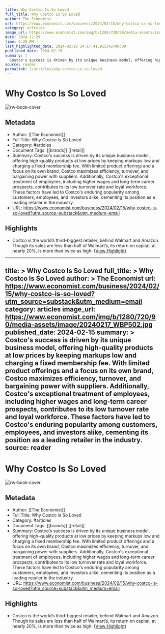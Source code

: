 ```yaml
---
title: Why Costco Is So Loved
full_title: Why Costco Is So Loved
author: The Economist
url: https://www.economist.com/business/2024/02/15/why-costco-is-so-loved?utm_source=substack&utm_medium=email
category: articles
image_url: https://www.economist.com/img/b/1280/720/90/media-assets/image/20240217_WBP502.jpg
date: 2024-12-29
time: 6:39 PM
last_highlighted_date: 2024-02-28 14:17:41.915542+00:00
published_date: 2024-02-15
summary: |
  Costco's success is driven by its unique business model, offering high-quality products at low prices by keeping markups low and charging a fixed membership fee. With limited product offerings and a focus on its own brand, Costco maximizes efficiency, turnover, and bargaining power with suppliers. Additionally, Costco's exceptional treatment of employees, including higher wages and long-term career prospects, contributes to its low turnover rate and loyal workforce. These factors have led to Costco's enduring popularity among customers, employees, and investors alike, cementing its position as a leading retailer in the industry.
source: reader
permalink: l/articles/why-costco-is-so-loved
---
```

# Why Costco Is So Loved

![rw-book-cover](https://www.economist.com/img/b/1280/720/90/media-assets/image/20240217_WBP502.jpg)

## Metadata
- Author: [[The Economist]]
- Full Title: Why Costco Is So Loved
- Category: #articles
- Document Tags: [[brands]] [[retail]] 
- Summary: Costco's success is driven by its unique business model, offering high-quality products at low prices by keeping markups low and charging a fixed membership fee. With limited product offerings and a focus on its own brand, Costco maximizes efficiency, turnover, and bargaining power with suppliers. Additionally, Costco's exceptional treatment of employees, including higher wages and long-term career prospects, contributes to its low turnover rate and loyal workforce. These factors have led to Costco's enduring popularity among customers, employees, and investors alike, cementing its position as a leading retailer in the industry.
- URL: https://www.economist.com/business/2024/02/15/why-costco-is-so-loved?utm_source=substack&utm_medium=email

## Highlights
- Costco is the world’s third-biggest retailer, behind Walmart and Amazon. Though its sales are less than half of Walmart’s, its return on capital, at nearly 20%, is more than twice as high. ([View Highlight](https://read.readwise.io/read/01hqr182fz2s9r6mkvnv82rs1e))


---
title: >
  Why Costco Is So Loved
full_title: >
  Why Costco Is So Loved
author: >
  The Economist
url: https://www.economist.com/business/2024/02/15/why-costco-is-so-loved?utm_source=substack&utm_medium=email
category: articles
image_url: https://www.economist.com/img/b/1280/720/90/media-assets/image/20240217_WBP502.jpg
published_date: 2024-02-15
summary: >
  Costco's success is driven by its unique business model, offering high-quality products at low prices by keeping markups low and charging a fixed membership fee. With limited product offerings and a focus on its own brand, Costco maximizes efficiency, turnover, and bargaining power with suppliers. Additionally, Costco's exceptional treatment of employees, including higher wages and long-term career prospects, contributes to its low turnover rate and loyal workforce. These factors have led to Costco's enduring popularity among customers, employees, and investors alike, cementing its position as a leading retailer in the industry.
source: reader
---
# Why Costco Is So Loved

![rw-book-cover](https://www.economist.com/img/b/1280/720/90/media-assets/image/20240217_WBP502.jpg)

## Metadata
- Author: [[The Economist]]
- Full Title: Why Costco Is So Loved
- Category: #articles
- Document Tags: [[brands]] [[retail]] 
- Summary: Costco's success is driven by its unique business model, offering high-quality products at low prices by keeping markups low and charging a fixed membership fee. With limited product offerings and a focus on its own brand, Costco maximizes efficiency, turnover, and bargaining power with suppliers. Additionally, Costco's exceptional treatment of employees, including higher wages and long-term career prospects, contributes to its low turnover rate and loyal workforce. These factors have led to Costco's enduring popularity among customers, employees, and investors alike, cementing its position as a leading retailer in the industry.
- URL: https://www.economist.com/business/2024/02/15/why-costco-is-so-loved?utm_source=substack&utm_medium=email

## Highlights
- Costco is the world’s third-biggest retailer, behind Walmart and Amazon. Though its sales are less than half of Walmart’s, its return on capital, at nearly 20%, is more than twice as high. ([View Highlight](https://read.readwise.io/read/01hqr182fz2s9r6mkvnv82rs1e))


